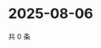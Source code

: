 # 2025-08-06

共 0 条

<!-- BEGIN ZHIHUQUESTIONS -->
<!-- 最后更新时间 Wed Aug 06 2025 23:14:38 GMT+0800 (China Standard Time) -->

<!-- END ZHIHUQUESTIONS -->
